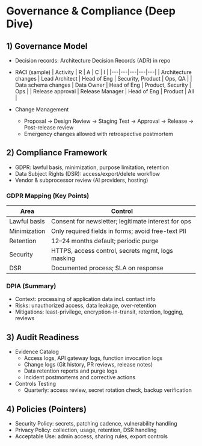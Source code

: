# Governance & Compliance (Deep Dive)

## 1) Governance Model
- Decision records: Architecture Decision Records (ADR) in repo
- RACI (sample)
| Activity | R | A | C | I |
|---|---|---|---|---|
| Architecture changes | Lead Architect | Head of Eng | Security, Product | Ops, QA |
| Data schema changes | Data Owner | Head of Eng | Product, Security | Ops |
| Release approval | Release Manager | Head of Eng | Product | All |

- Change Management
  - Proposal → Design Review → Staging Test → Approval → Release → Post-release review
  - Emergency changes allowed with retrospective postmortem

## 2) Compliance Framework
- GDPR: lawful basis, minimization, purpose limitation, retention
- Data Subject Rights (DSR): access/export/delete workflow
- Vendor & subprocessor review (AI providers, hosting)

### GDPR Mapping (Key Points)
| Area | Control |
|---|---|
| Lawful basis | Consent for newsletter; legitimate interest for ops |
| Minimization | Only required fields in forms; avoid free-text PII |
| Retention | 12–24 months default; periodic purge |
| Security | HTTPS, access control, secrets mgmt, logs masking |
| DSR | Documented process; SLA on response |

### DPIA (Summary)
- Context: processing of application data incl. contact info
- Risks: unauthorized access, data leakage, over-retention
- Mitigations: least-privilege, encryption-in-transit, retention, logging, reviews

## 3) Audit Readiness
- Evidence Catalog
  - Access logs, API gateway logs, function invocation logs
  - Change logs (Git history, PR reviews, release notes)
  - Data retention reports and purge logs
  - Incident postmortems and corrective actions
- Controls Testing
  - Quarterly: access review, secret rotation check, backup verification

## 4) Policies (Pointers)
- Security Policy: secrets, patching cadence, vulnerability handling
- Privacy Policy: collection, usage, retention, DSR handling
- Acceptable Use: admin access, sharing rules, export controls
